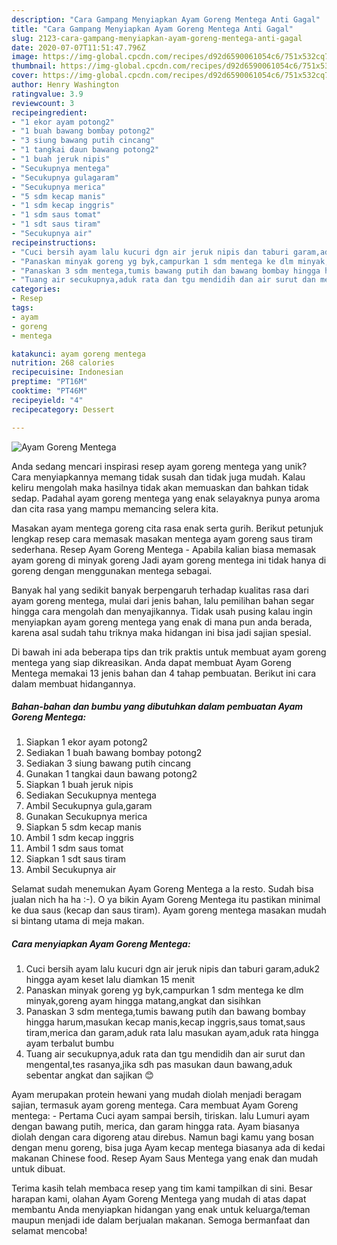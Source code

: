 ```yaml
---
description: "Cara Gampang Menyiapkan Ayam Goreng Mentega Anti Gagal"
title: "Cara Gampang Menyiapkan Ayam Goreng Mentega Anti Gagal"
slug: 2123-cara-gampang-menyiapkan-ayam-goreng-mentega-anti-gagal
date: 2020-07-07T11:51:47.796Z
image: https://img-global.cpcdn.com/recipes/d92d6590061054c6/751x532cq70/ayam-goreng-mentega-foto-resep-utama.jpg
thumbnail: https://img-global.cpcdn.com/recipes/d92d6590061054c6/751x532cq70/ayam-goreng-mentega-foto-resep-utama.jpg
cover: https://img-global.cpcdn.com/recipes/d92d6590061054c6/751x532cq70/ayam-goreng-mentega-foto-resep-utama.jpg
author: Henry Washington
ratingvalue: 3.9
reviewcount: 3
recipeingredient:
- "1 ekor ayam potong2"
- "1 buah bawang bombay potong2"
- "3 siung bawang putih cincang"
- "1 tangkai daun bawang potong2"
- "1 buah jeruk nipis"
- "Secukupnya mentega"
- "Secukupnya gulagaram"
- "Secukupnya merica"
- "5 sdm kecap manis"
- "1 sdm kecap inggris"
- "1 sdm saus tomat"
- "1 sdt saus tiram"
- "Secukupnya air"
recipeinstructions:
- "Cuci bersih ayam lalu kucuri dgn air jeruk nipis dan taburi garam,aduk2 hingga ayam keset lalu diamkan 15 menit"
- "Panaskan minyak goreng yg byk,campurkan 1 sdm mentega ke dlm minyak,goreng ayam hingga matang,angkat dan sisihkan"
- "Panaskan 3 sdm mentega,tumis bawang putih dan bawang bombay hingga harum,masukan kecap manis,kecap inggris,saus tomat,saus tiram,merica dan garam,aduk rata lalu masukan ayam,aduk rata hingga ayam terbalut bumbu"
- "Tuang air secukupnya,aduk rata dan tgu mendidih dan air surut dan mengental,tes rasanya,jika sdh pas masukan daun bawang,aduk sebentar angkat dan sajikan 😊"
categories:
- Resep
tags:
- ayam
- goreng
- mentega

katakunci: ayam goreng mentega 
nutrition: 268 calories
recipecuisine: Indonesian
preptime: "PT16M"
cooktime: "PT46M"
recipeyield: "4"
recipecategory: Dessert

---
```



![Ayam Goreng Mentega](https://img-global.cpcdn.com/recipes/d92d6590061054c6/751x532cq70/ayam-goreng-mentega-foto-resep-utama.jpg)

Anda sedang mencari inspirasi resep ayam goreng mentega yang unik? Cara menyiapkannya memang tidak susah dan tidak juga mudah. Kalau keliru mengolah maka hasilnya tidak akan memuaskan dan bahkan tidak sedap. Padahal ayam goreng mentega yang enak selayaknya punya aroma dan cita rasa yang mampu memancing selera kita.

Masakan ayam mentega goreng cita rasa enak serta gurih. Berikut petunjuk lengkap resep cara memasak masakan mentega ayam goreng saus tiram sederhana. Resep Ayam Goreng Mentega - Apabila kalian biasa memasak ayam goreng di minyak goreng Jadi ayam goreng mentega ini tidak hanya di goreng dengan menggunakan mentega sebagai.

Banyak hal yang sedikit banyak berpengaruh terhadap kualitas rasa dari ayam goreng mentega, mulai dari jenis bahan, lalu pemilihan bahan segar hingga cara mengolah dan menyajikannya. Tidak usah pusing kalau ingin menyiapkan ayam goreng mentega yang enak di mana pun anda berada, karena asal sudah tahu triknya maka hidangan ini bisa jadi sajian spesial.


Di bawah ini ada beberapa tips dan trik praktis untuk membuat ayam goreng mentega yang siap dikreasikan. Anda dapat membuat Ayam Goreng Mentega memakai 13 jenis bahan dan 4 tahap pembuatan. Berikut ini cara dalam membuat hidangannya.

<!--inarticleads1-->

##### Bahan-bahan dan bumbu yang dibutuhkan dalam pembuatan Ayam Goreng Mentega:

1. Siapkan 1 ekor ayam potong2
1. Sediakan 1 buah bawang bombay potong2
1. Sediakan 3 siung bawang putih cincang
1. Gunakan 1 tangkai daun bawang potong2
1. Siapkan 1 buah jeruk nipis
1. Sediakan Secukupnya mentega
1. Ambil Secukupnya gula,garam
1. Gunakan Secukupnya merica
1. Siapkan 5 sdm kecap manis
1. Ambil 1 sdm kecap inggris
1. Ambil 1 sdm saus tomat
1. Siapkan 1 sdt saus tiram
1. Ambil Secukupnya air


Selamat sudah menemukan Ayam Goreng Mentega a la resto. Sudah bisa jualan nich ha ha :-). O ya bikin Ayam Goreng Mentega itu pastikan minimal ke dua saus (kecap dan saus tiram). Ayam goreng mentega masakan mudah si bintang utama di meja makan. 

<!--inarticleads2-->

##### Cara menyiapkan Ayam Goreng Mentega:

1. Cuci bersih ayam lalu kucuri dgn air jeruk nipis dan taburi garam,aduk2 hingga ayam keset lalu diamkan 15 menit
1. Panaskan minyak goreng yg byk,campurkan 1 sdm mentega ke dlm minyak,goreng ayam hingga matang,angkat dan sisihkan
1. Panaskan 3 sdm mentega,tumis bawang putih dan bawang bombay hingga harum,masukan kecap manis,kecap inggris,saus tomat,saus tiram,merica dan garam,aduk rata lalu masukan ayam,aduk rata hingga ayam terbalut bumbu
1. Tuang air secukupnya,aduk rata dan tgu mendidih dan air surut dan mengental,tes rasanya,jika sdh pas masukan daun bawang,aduk sebentar angkat dan sajikan 😊


Ayam merupakan protein hewani yang mudah diolah menjadi beragam sajian, termasuk ayam goreng mentega. Cara membuat Ayam Goreng mentega: - Pertama Cuci ayam sampai bersih, tiriskan. lalu Lumuri ayam dengan bawang putih, merica, dan garam hingga rata. Ayam biasanya diolah dengan cara digoreng atau direbus. Namun bagi kamu yang bosan dengan menu goreng, bisa juga Ayam kecap mentega biasanya ada di kedai makanan Chinese food. Resep Ayam Saus Mentega yang enak dan mudah untuk dibuat. 

Terima kasih telah membaca resep yang tim kami tampilkan di sini. Besar harapan kami, olahan Ayam Goreng Mentega yang mudah di atas dapat membantu Anda menyiapkan hidangan yang enak untuk keluarga/teman maupun menjadi ide dalam berjualan makanan. Semoga bermanfaat dan selamat mencoba!
